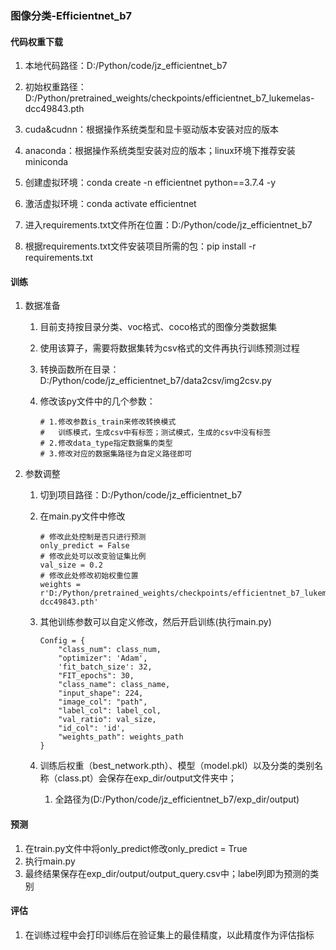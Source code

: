 ### 图像分类-Efficientnet_b7

#### 代码权重下载

1. 本地代码路径：D:/Python/code/jz_efficientnet_b7
2. 初始权重路径：D:/Python/pretrained_weights/checkpoints/efficientnet_b7_lukemelas-dcc49843.pth

1. cuda&cudnn：根据操作系统类型和显卡驱动版本安装对应的版本
2. anaconda：根据操作系统类型安装对应的版本；linux环境下推荐安装miniconda
3. 创建虚拟环境：conda create -n efficientnet python==3.7.4 -y
4. 激活虚拟环境：conda activate efficientnet
5. 进入requirements.txt文件所在位置：D:/Python/code/jz_efficientnet_b7
6. 根据requirements.txt文件安装项目所需的包：pip install -r requirements.txt

#### 训练

1. 数据准备

   1. 目前支持按目录分类、voc格式、coco格式的图像分类数据集

   2. 使用该算子，需要将数据集转为csv格式的文件再执行训练预测过程

   3. 转换函数所在目录：D:/Python/code/jz_efficientnet_b7/data2csv/img2csv.py

   4. 修改该py文件中的几个参数：

      ```
      # 1.修改参数is_train来修改转换模式
      #   训练模式，生成csv中有标签；测试模式，生成的csv中没有标签
      # 2.修改data_type指定数据集的类型
      # 3.修改对应的数据集路径为自定义路径即可
      ```

2. 参数调整

   1. 切到项目路径：D:/Python/code/jz_efficientnet_b7

   2. 在main.py文件中修改

      ```
      # 修改此处控制是否只进行预测
      only_predict = False
      # 修改此处可以改变验证集比例
      val_size = 0.2
      # 修改此处修改初始权重位置
      weights = r'D:/Python/pretrained_weights/checkpoints/efficientnet_b7_lukemelas-dcc49843.pth'
      ```

   3. 其他训练参数可以自定义修改，然后开启训练(执行main.py)

      ```
      Config = {
          "class_num": class_num,
          "optimizer": 'Adam',
          'fit_batch_size': 32,
          "FIT_epochs": 30,
          "class_name": class_name,
          "input_shape": 224,
          "image_col": "path",
          "label_col": label_col,
          "val_ratio": val_size,
          "id_col": 'id',
          "weights_path": weights_path
      }
      ```

   4. 训练后权重（best_network.pth）、模型（model.pkl）以及分类的类别名称（class.pt）会保存在exp_dir/output文件夹中；

      1. 全路径为(D:/Python/code/jz_efficientnet_b7/exp_dir/output)

#### 预测

1. 在train.py文件中将only_predict修改only_predict = True
2. 执行main.py
3. 最终结果保存在exp_dir/output/output_query.csv中；label列即为预测的类别

#### 评估

1. 在训练过程中会打印训练后在验证集上的最佳精度，以此精度作为评估指标

